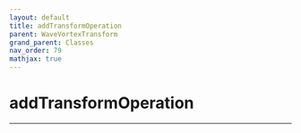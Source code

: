 ```yaml
---
layout: default
title: addTransformOperation
parent: WaveVortexTransform
grand_parent: Classes
nav_order: 79
mathjax: true
---
```


#  addTransformOperation




---

